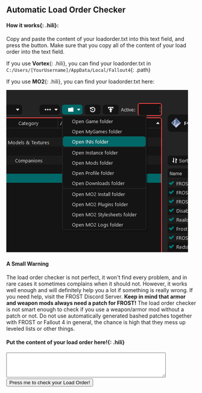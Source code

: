 
## Automatic Load Order Checker

#### **How it works**{: .hili}:
Copy and paste the content of your loadorder.txt into this text field, and press the button.
Make sure that you copy all of the content of your load order into the text field.

If you use **Vortex**{: .hili}, you can find your loadorder.txt in `C:/Users/[YourUsername]/AppData/Local/Fallout4`{: .path}

If you use **MO2**{: .hili}, you can find your loadorder.txt here:

![MO2 LO location](./assets/images/mo2_load_order_location.png)


#### A Small Warning
The load order checker is not perfect, it won't find every problem, and in rare cases it sometimes complains when it should not.
However, it works well enough and will definitely help you a lot if something is really wrong.
If you need help, visit the FROST Discord Server.
**Keep in mind that armor and weapon mods always need a patch for FROST!** 
The load order checker is not smart enough to check if you use a weapon/armor mod without a patch or not.
Do not use automatically generated bashed patches together with FROST or Fallout 4 in general, the chance is high that they mess up leveled lists or other things.

#### **Put the content of your load order here!**{: .hili}

<textarea id="loadordertxt" name="txtBody" rows="4" cols="50" style="color:black"></textarea>
<input id="clickMe" type="button" value="Press me to check your Load Order!" onclick="checkLoadOrder();" style="color:black" />

<div id="content"></div>

<script>

const required_plugins =  [
            "Unofficial Fallout 4 Patch.esp",
            "FROST.esp",
            "RedsFrostFixes.esp",
            "aFrostMod.esp",
            "FROST - UFO4P Patch.esp",
            "FCF_Main.esp",
            "FCF_Previsibines.esp"
        ];
const frost_core_plugins = [
            "FROST.esp",
            "RedsFrostFixes.esp",
            "aFrostMod.esp",
            "FROST - UFO4P Patch.esp"
  ];

const incompatible_plugins =  [
            "ManufacturingExtended.esp",
            "SS2_DLCSettlerPatch.esp",
            "Modern Weapon Replacer - Glock 19x Ardent117 - 10mm Pistols.esp",
            "Modern Weapon Replacer - Glock 19x Ardent117 - Deliverer.esp",
            "Modern Weapon Replacer - Glock 19x Ardent117 - Gamma Guns.esp",
            "Modern Weapon Replacer - CombinedArmsEXPack - Mk12 - Handmade Rifles.esp",
            "Modern Weapon Replacer - CombinedArmsEXPack - Mk12 - Combat Rifles.esp",
            "Modern Weapon Replacer - CombinedArmsEXPack - Mk12 - Assault Rifles.esp",
            "ValdacilsItemSorting-00-ValsPicks-DLCVersion.esp",
            "ValdacilsItemSorting-00-ValsPicks-NoDLCVersion-VanillaWeight.esp",
            "ValdacilsItemSorting-00-ValsPicks-NoDLCVersion.esp",
            "ValdacilsItemSorting-00-ValsPicks-DLCVersion-VanillaWeight.esp",
            "LOST - AWKCR VIS-G Items and Weight.esp",
            "Companion Infinite Ammo.esm",
            "Energy Weapon Replacer - Wattz Laser Gun - Institute Guns.esp",
            "Energy Weapon Replacer - Wattz Laser Gun - Laser Guns.esp",
            "Energy Weapon Replacer - Wattz Laser Gun - Laser Muskets.esp",
            "Modern Weapon Replacer - AK74M - Handmade Rifles.esp",
            "Wanderer Description Fix.esp",
            "Alias - SuperMutants.esp",
            "Alias - Gunner.esp",
            "Alias - Brotherhood.esp",
            "Alias - Triggermen.esp",
            "Alias - Raiders.esp",
            "ImmersiveLegendaryMutations.esp",
            "LegendariesTheyCanUse.esp",
            "Stuff of Legend.esp",
            "Stuff of Legend - Far Harbor.esp",
            "ECO.esp",
            "Penetration Framework.esp",
            "Better Explosives Redux.esp",
            "ECO_INNRoverride.esp",
            "CALIBER-COMPLEX.esm",
            "WeaponsFramework.esm",
            "Armament.esp",
            "htcwHighLevelPerks.esp",
            "FAR.esp",
            "Conquest.esp",
            "MAIM Distributor.esp",
            "MAIM 2.esp",
            "MAIM 2 - Dismemberment Patch.esp",
            "MAIM 2 - EZ Keywords.esp",
            "MAIM 2 - Point Lookout.esp",
            "MAIM 2 - Russian Stimpak Patch.esp",
            "MAIM 2 - Stimpaks Help You Breathe Patch.esp",
            "MutilatedDeadBodies.esp",
            "AnotherLife.esp",
            "Machete Damage Boost .esp",
            "LongerDrugEffects.esp",
            "FastSwordsMeleeRebalance.esp",
            "RangedWeaponRebalance.esp",
            "SpectacleIslandBoat.esp",
            "HiPolyFacesCompanionPlugin.esl",
            "ArmoredRaiderLeveledList.esp",
            "CaN - Player Pony.esp",
            "FatherCompanion.esp",
            "No Perk Level Requirements ALL DLC 3.0.esp",
            "Perks76.esp",
            "vertunlockminutemenpilot.esp",
            "Settlement PreCombine Changes.esp",
            "SS2.esm",
            "PerkReset.esp",
            "AAF_Violate.esp",
            "AnimatedRadaway.esp",
            "Animated Drinking.esp",
            "MilitarisedMinutemen_PatchesAddon.esp",
            "NW_FROST_Extended.esp",
            "Legendary Apocalypse.esp",
            "ArmorClothingOverhaul.esp",
            "ACO_DLCw03.esp",
            "Better Armor.esp",
            "Militarized Minutemen - Craftable Outfits.esp",
            "ExpandedBallisticWeave.esp",
            "NoRailRoadBallisticWeave.esp",
            "Brotherhood Power Armor Overhaul.esp",
            "The Deadly Commonwealth Expansion.esp",
            "PiperCaitCurieDialogueOverhaul.esp",
            "Stm_DiamondCityExpansion.esp",
            "UniquePlayer.esp",
            "NewSanctuary.esp",
            "WelcometoGoodneighbor.esp",
            "Extended weapon mods.esp",
            "More Cooking 1_1.esp",
            "SimSettlements_Patch_Nukaworld.esl",
            "ProjectMojave.esm",
            "SKK476OpenWorld.esp",
            "Loads.esm",
            "NewCalibers.esp",
            "ArmorKeywords_Patch_INNR_UFO4P.esp",
            "ArmorKeywords.esm",
            "DLCUltraHighResolution.esm",
            "Armorsmith Extended.esp",
            "Weaponsmith Extended 2.esp",
            "Better Locational Damage.esp",
            "Fallout 4 NPC Scaling and Enemy Buff 1.0.esp",
            "BLD - Leveled Lists - DLC.esp",
            "Crafting Mastery.esp",
            "Better Locational Damage - DLC_Automatron.esp",
            "Better Locational Damage - DLC_WWorkshop.esp",
            "Better Locational Damage - DLC_Nuka_World.esp",
            "Better Locational Damage - DLC_Far_Harbor.esp",
            "Loads of Ammo - Leveled Lists.esp",
            "Killable Children.esp",
            "Gas Mask ArmorKeywords.esp",
            "Gas Mask NPC.esp",
            "RaiderOverhaul.esp",
            "WeightlessMods.esp",
            "Better Locational Damage - Ghoul Edition.esp",
            "Better Locational Damage.esp",
            "UnbogusNPCScaling.esp",
            "UnbogusFallout.esp",
            "MK_Agony.esp",
            "Better Perks.esp",
            "WeightlessSpecialAmmo.esp",
            "TacticalTablet_Pip-BoyFlashlight.esp",
            "Agony_IAF_Patch.esp",
            "Z_Horizon.esp",
            "Z_Architect_EnhancedSettlements.esp",
            "Z_Architect_EnhancedSettlements_DLC.esp",
            "Z_Architect_Extras.esp",
            "Z_Architect_HomePlate.esp",
            "Z_CameraAddon.esp",
            "Z_Extras.esp",
            "Z_Horizon_DEFUI.esp",
            "Z_Horizon_DEFUI_MenusOnly.esp",
            "Z_Horizon_Desolation.esp",
            "Z_Horizon_Mode_Scavenger.esp",
            "Z_Horizon_Optional_ShortNaming.esp",
            "Z_Horizon_StrictCarryWeight.esp",
            "Z_Horizon_Timescale.esp",
            "Z_Horizon_WeaponPack01.esp",
            "Z_SettlementLimits.esp",
            "Z_Horizon_DLC_Automatron.esp",
            "Z_Horizon_DLC_FarHarbor.esp",
            "Z_Horizon_DLC_Nuka.esp",
            "Z_Horizon_DLC_Workshop01.esp",
            "Z_Horizon_DLC_Workshop02.esp",
            "Z_Horizon_DLC_Workshop03.esp",
            "EnhancedLightsandFX.esp",
            "Wasteland Heroines Replacer All in One_2.0.esp",
            "PRP.esp",
            "PPF.esm",
            "DamnApocalypse_CORE.esm",
            "America Rising - A Tale of the Enclave.esp",
            "DarkerNights.esp",
            "SimSettlements.esm",
            "SS2Extended.esp",
            "LegendaryModification.esp",
            "Companion Infinite Ammo.esp",
            "StartMeUp.esp",
            "LootableVertibirds.esp",
            "HeightstestNukaWorld.esp",
            "Heightstest.esp",
            "AnimChemRedux.esp",
            "DiamondCityAutoClose.esp",
            "W.A.T.Minutemen.esp",
            "More Armor Slots - All Dlc.esp",
            "More Armor Slots.esp",
            "BetterModDescriptions.esp",
            "BetterModDescriptionsLite.esp",
            "DeadlierDeathclaws.esp",
            "CommonwealthChooksAndBunnies.esp",
            "True Legendary Enemies.esp",
            "CommonwealthCritters.esp",
            "CommonwealthCritters - Both DLC.esp",
            "CommonwealthCritters - Far Harbor.esp",
            "CommonwealthCritters - Nuka World.esp",
            "WorldwideGhoulsV400.esl",
            "WorldwideGhoulsV400.esp",
            "Give Me That Bottle.esp",
            "moreuniques.esp",
            "lovingcait.esp",
            "lovingpiper.esp",
            "busty grrl.esp",
            "lovingcurie.esp",
            "automatron protectrons expanded.esp",
            "angler.esp",
            "the deadly commonwealth expansion.esp",
            "buffed minutemen.esp",
            "ConcealedArmor.esm",
            "Pip-Boy Flashlight.esp",
            "Live Dismemberment - Brutal.esp",
            "Live Dismemberment - Insane-o.esp",
            "Live Dismemberment - Liebermode.esp",
            "Live Dismemberment - Mental.esp",
            "Live Dismemberment - Mind-Blowing.esp",
            "Live Dismemberment - POSTAL.esp",
            "Live Dismemberment - Regular.esp",
            "BetterCompanions.esp",
            "AWKCR - Mod Power Armor Engine Glitch Fix.esp",
            "ENBLightsHDRPatch.esp",
            "Campsite-AWKCR.esp",
            "WestTekTacticalOptics-AWKCR.esp",
            "AutomatronUnlocked.esp",
            "Scavver's Toolbox.esp",
            "MojaveImports.esp",
            "VendorItemSteal.esp",
            "MegaExplosions_x1.5.esp",
            "nuka_world_vb_height_fix.esp",
            "UD_AlternateFarming_for_FROST.esp",
            "IV_Frost_Fungus_Farming.esp",
            "Jacq-FROST-CK-base.esp",
            "Jacq-FROST-NoMods.esp",
            "Jacq-FROST.esp",
            "Cleaner Railroad HQ Environment.esp",
            "DITC - Cooking Outputs Improved.esp",
            "ChildrenofGoodneighbor.esp",
            "Performance Enhancing Drugs.esp",
            "Immersive Alcoholic Drinks.esp",
            "MaleCait.esp",
            "Publick Occurrences Expanded.esp",
            "AnimatedIngestibles.esp",
            "SimHomestead.esp",
            "No Bloody Mess.esp",
            "SSNPC - Minutemen.esp",
            "RaiderFaceVariety_2.0.esp",
            "EK - MojaveImports.esp",
            "LoreFriendlySurvivalChems.esp"
        ];

const bad_plugins =  [
            "FrostFallUIPatch.esp",
            "FunctionalTank.esl",
            "M8r_Item_Tags_Vanilla.esp",
            "FROST-More Armor Slots.esp",
            "FROST - Backpack agility fix.esp",
            "FROST - Blight Brew Fix.esp",
            "Frost - NewGame.esp",
            "RRTV_FROST_EleanorRestored.esp",
            "FROST - Fungal Purge Patch.esp",
            "FROST - Fungal Purge Patch Chemist Edition.esp",
            "FrostMasksAndHelmets.esp",
            "FROST_NPCs-No-Ammo-Use.esp",
            "FROST_SimplifiedSorting_NPCs-No-Ammo-Use.esp",
            "Moneyswap.esp",
            "FROST - Fungal Purge fix.esp",
            "Frost Water Patch.esp",
            "shep 4thdoor.esp",
            "FrostACOBetterArmors.esp",
            "xx_FrostAndAgony.esp",
            "Ozzy.esp",
            "FROST Alliance Fix.esp",
            "CannibalWithSanity.esp",
            "Frost Buggs Bunny.esp",
            "Craftable Liquor Original.esp",
            "FrostACOBetterArmors.esp",
            "Frosty Cazador.esp",
            "FrostFungalStew.esp",
            "Frost Fatigues 2.0.esp",
            "Federation Hostile.esp",
            "Friendly Alliance Hostle Federation.esp",
            "Friendly Cannibals Hostile Federation.esp",
            "Friendly Remnants.esp",
            "Friendly Themis Hostile Federation.esp",
            "FROST Fusion Core Rebalance.esp",
            "Chill Weapon Weights.esp",
            "Frost Hunter.esp",
            "Power Helmet Rad Patch.esp",
            "FrostLoneWandererWithSettlements.esp",
            "FrostIsAgony.esp",
            "FrostWarning.esp",
            "Water Filter Not Junk.esp",
            "Frost Weaver.esp",
            "FungalPurgeEdit.esp",
            "Gas Mask FROST.esp",
            "FROST-MoreVoices.esp.3.esp",
            "FROST - KrebsAK Patch.esp",
            "Frost Wastland guide replacer name changes.esp",
            "ZygsFrostStart.esp",
            "Grhk_FROST_VIS-G_GMTBottle_Patch_v1.3.esp",
            "FROSTfix.esp",
            "frostdiamondremoval.esp",
            "FROST_WorkshopPatch.esp",
            "FROSTIntPR.esp",
            "FROSTIntPR_MoreDoors.esp",
            "FROSTIntPR_NW.esp",
            "FROSTIntPR_UIL.esp",
            "FROSTExtPR.esp",
            "FROSTExtPR_NW.esp",
            "FROSTExtPR_UEL.esp",
            "FROST NW Previs Patch.esp",
            "Frost-AWKCR Patch.esp",
            "Frost Construction.esp",
            "LD-Frost - Brutal.esp",
            "LD-Frost - Liebermode.esp",
            "LD-Frost - Regular.esp",
            "FROST Portable Instant Workbench.esp",
            "NPCLimitedAmmo - Automatron.esp",
            "NPCLimitedAmmo.esp",
            "FROST Tomato Wheat.esp",
            "Grhk_FROST_Weightless_Ammo.esp",
            "MK_Agony_VIS patch Non survival.esp",
            "xxFrost_Dogmeat.esp",
            "FCF_PrevisibinesDoors.esp",
            "FCF_PrevisibinesNW.esp",
            "FCF_PrevisibinesNW_UEL.esp",
            "FCF_PrevisibinesNW_UIL.esp",
            "Freeze.esp",
            "FROST Feral Fix.esp",
            "FrostNukaWorld.esp",
            "FROSTmoreDoors.esp",
            "ArgonnFROSTSanityTweakPatch.esp",
            "Frost PipTab.esp",
            "Z_LevelUp_HealingRemoval.esp"
        ];

const not_recommended_plugins =  [
            "Better Manufacturing.esp",
            "ValdacilsItemSorting-Mods.esp",
            "BetterItemSorting.esp",
            "Regening Life Giver.esp",
            "True Damage.esp",
            "MiscellaneousPerksPack.esp",
            "SKKHeadshotAnyActor.esl",
            "CaN.esm",
            "RealisticHunting.esp",
            "More Antibiotic Loot.esp",
            "More Power Armour Mods.esp",
            "More Power Armour Mods - Automatron.esp",
            "Alex_Stripper_Pole_2.esp",
            "Scrap Everything - Ultimate Edition.esp",
            "Famished.esp",
            "CombinedArmsNV.esp",
            "Damage Threshold.esm",
            "Mycophagy.esp",
            "FO4_AnimationsByLeito.esp",
            "Mutated Lust.esp",
            "SavageCabbage_Animations.esp",
            "LivingParasiteArmor.esp",
            "Atomic Lust.esp",
            "Marmo1233 - PowerArmorAirdrop.esp",
            "AAF_CreaturePack01.esp",
            "AAF_CreaturePack02DLC.esp",
            "TraumaOverrideHarness.esp",
            "AnimalLoverWastelandSeducer.esp",
            "LegendaryDropBugfix.esl",
            "TortureDevices.esm",
            "WashOutThatCum.esl",
            "AnimeRace_Nanako.esp",
            "Fleshsmith.esp",
            "SettlementAttacksBeyondFH.esp",
            "SettlementAttacksBeyondNW.esp",
            "NoRecoilReset.esp",
            "Gauss Non-explosive Rounds.esp",
            "NPCLimitedAmmo - Automatron.esp",
            "fusioncore permanent.esp",
            "Locksmith.esp",
            "Locky Bastard.esp",
            "AmmoCrafting.esp",
            "ImmersiveVendors.esp",
            "[ARR] FallEvil - Mega Zombie Pack.esp",
            "[ARR] FallEvil - Zombie Dogs REVisited.esp",
            "[ARR] FallEvil - Palehead.esp",
            "FallEvil - Complete Edition.esp",
            "Orphans.esp",
            "SurvivalistFirstAid.esp",
            "Atomguard.esp",
            "Autumn Overhaul.esp",
            "MoreWildlife.esl",
            "EvilInstituteHD2K.esl",
            "Bashed Patch, 0.esp",
            "Simple Ballistic Weave Expansion.esp",
            "P.A.C. Ammo Factory.esp",
            "Professional Ammo Crafting.esp",
            "WeightlessMods.esp",
            "WeightlessJunk.esp",
            "WeightlessMods.esp",
            "WeightlessAid.esp",
            "NoMedicsNoAmmoWeight.esp",
            "SimpleProstitutes.esl",
            "No Essential Npcs.esp",
            "ExplosionKnockdown.esp",
            "TheMobileMechanic.esp",
            "fusioncore permanent.esp",
            "XP From Companion Kills.esp",
            "Consistent Power Armor Overhaul.esp",
            "Brotherhood Power Armor Overhaul.esp",
            "AnimatedIngestibles.esp",
            "AnimatedInjestibles_RobotFix.esp",
            "Minuteman Watchtowers.esp",
            "SimpleProstitutes",
            "Realistic Survival Damage.esp",
            "CraftingFramework.esp",
            "Buildable_PAFrames.esp",
            "WeightlessJunk.esp",
            "More Power Armour Mods SPA.esp",
            "MK_Agony.esp",
            "Feral Ghoul Bite Skills.esp",
            "SolarPower.esp",
            "Safe SSEx.esp",
            "SSEX.esp",
            "Water Purification Stations.esp",
            "CraftableAmmo.esp",
            "CraftableAmmo_plus.esp",
            "Insignificant Object Remover.esp",
            "YouAreSPECIAL.esm",
            "jags78_ExtendedAgony.esp",
            "MK_Agony_Unofficial_Patch.esp",
            "ExpandedQuickCleanJamaicaPlain.esp",
            "Agony_IAF_Patch.esp",
            "MK_Agony_non Survival.esp",
            "AdvancedNeeds2_Expansion_01_Ghoulified.esp",
            "AdvancedNeeds2_Expansion_02_Spoilage.esp",
            "AdvancedNeeds2_Expansion_05_Gasmasks.esp",
            "AdvancedNeeds2_Patch_Campsite.esp",
            "AdvancedNeeds2_Patch_DLC.esp",
            "Flashy_CommonwealthFishing.esp",
            "Flashy_CommonwealthFishingFarHarborAddon.esp",
            "AdvancedNeeds2.esp",
            "Facials.esp"
        ];

const fcf_check_plugins = [
            "FCF_Main.esp",
            "FCF_Previsibines.esp",
            "FCF_Previsibines-TheForest.esp",
            "FCF_Previsibines - JSRS.esp",
            "FCF_Previsibines - TheMarshlands.esp",
            "FCF_Previsibines-MMHelipad.esp",
            "FCF_Hotfix.esp",
            "PLI_USAF_Satellite_Station_Olivia.esp",
            "PLI_USAF_Olivia FROSTified.esp",
            "SatelliteWorldMap.esp"
        ];


  function removeAllHtmlChildNodes(parent){
    while (parent.firstChild) {
        parent.removeChild(parent.firstChild);
    }
  }
  var counter_checker = 0;

  function myPrint(output_list, title, message) {
      if(output_list.length == 0){
        return
      }
      var p = document.createElement("p");
      let heading = document.createElement('h2');
      heading.innerHTML = title;
      let description = document.createElement('h5');
      description.innerHTML = message;
      p.appendChild(heading)
      p.appendChild(description)
      output_list.forEach(plugin => {
              let t = document.createElement("p")
              t.innerHTML = plugin;
              p.appendChild(t)})
      document.getElementById("content").appendChild(p);
      counter_checker++
  }


  function checkForCCmods(plugin_list){
    var result_list = [];
    plugin_list.forEach(plugin => {if (plugin.startsWith("cc")){result_list.push(plugin)}});
    return result_list;
  }

  function checkForMissingPlugins(plugin_list, check_list){
      var result_list = [];
      check_list.forEach(plugin => {if (!plugin_list.includes(plugin)){result_list.push(plugin)}});
      return result_list;
  }

  function checkForExistingPlugins(plugin_list, check_list){
      var result_list = [];
      check_list.forEach(plugin => {if (plugin_list.includes(plugin)){result_list.push(plugin)}});
      return result_list;
  }

  function checkFrostCore(plugin_list, check_list){
    var result_list = [];
    for(let i=1; i < check_list.length; i++){
      if (plugin_list.indexOf(check_list[i]) != plugin_list.indexOf(check_list[i-1])+1 ){
        result_list.push(check_list[i]);
      }
    }
    return result_list;
  }

  function checkFrostPluginOrderBefore(plugin_list){
    var result_list = [];
    for(let i = 0; i < plugin_list.indexOf("FROST.esp"); i++){
        let plugin = plugin_list[i];
        pluginS = plugin.toLowerCase()
        if (pluginS.includes("frost") || pluginS.includes("rff")){
          result_list.push(plugin)
        }
    }
    return result_list;
  }

  function checkFrostPluginOrderAfter(plugin_list){
    var result_list = [];
    //alert(plugin_list)
    //for(let i = plugin_list.indexOf("FROST.esp"); i < plugin_list.length-1; i++){
    let offset = plugin_list.indexOf("FROST - UFO4P Patch.esp");
    if (offset < 0){
      offset = plugin_list.indexOf("FROST.esp");
    }
    if (offset < 0){
      return [];
    }
    for(let i = offset; i < plugin_list.length-1; i++){
        let plugin = plugin_list[i];
        let pluginS = plugin.toLowerCase()
        //alert(plugin)
        const exception_list = ["IV_Misc_BoiledWaterBottles.esp", "IV_HC_Perk_Updated.esp","Cat Meat Recipe.esp","Freeze.esp","SatelliteWorldMap.esp", "PLI_USAF_Satellite_Station_Olivia.esp", "M8r Complex Sorter.esp", "ChillGhouls.esp"];
        if (!pluginS.includes("frost") && !pluginS.includes("rff") && !pluginS.includes("fcf") && exception_list.indexOf(plugin_list[i]) < 0){
          result_list.push(plugin)
        }
    }
    return result_list;
  }

    function checkPluginOrder(plugin_list, check_list){
      var result_list = [];
      for (let i = 0; i < check_list.length-1; i++){
          let plugin1 = check_list[i];
          let plugin2 = check_list[i+1];
          let pl1 = plugin_list.indexOf(plugin1);
          let pl2 = plugin_list.indexOf(plugin2);
          if (pl1 < 0 || pl2 < 0){
            continue
          }
          if (pl1 > pl2){
            result_list.push(plugin1);
          }
      }
      return result_list
  }

  function checkEndOfLO(plugin_list, check_list){
    var exist_list = checkForExistingPlugins(plugin_list, check_list)
    var result_list = []
    const sumbo =   plugin_list.length - exist_list.length
    for (let i = 0; i < check_list.length; i++){
          let plugin1 = check_list[i];
          let pl1 = plugin_list.indexOf(plugin1);
          if (pl1 < sumbo && pl1 >= 0){
            result_list.push(plugin1);
          }
      }
      return result_list
  }


  function checkLoadOrder(){
    counter_checker = 0;

    // Get the load order from the input field
    removeAllHtmlChildNodes(document.getElementById("content"))
    var load_order_text = document.getElementById('loadordertxt').value;
    var plugins = load_order_text.split('\n');

    // In case that the user inserted the content of his plugins.txt, we have to remove all of the '*' at the start of the lines
    for (let i = 0; i < plugins.length; i++){
      plugins[i]  = plugins[i].replace("*", "");
      plugins[i]  = plugins[i].trim();
    }

    //Ignore all lines that are shorter then 5 characters
    plugins = plugins.filter(plugin => plugin.length > 4);

    //Check if this is a valid load order
    if (plugins.length <= 2){
      return;
    }

    // Get the information from the load order
    const found_cc_plugins = checkForCCmods(plugins);
    const found_missing_plugins = checkForMissingPlugins(plugins, required_plugins);
    const found_incompatible_plugins = checkForExistingPlugins(plugins, incompatible_plugins);
    const found_bad_plugins = checkForExistingPlugins(plugins, bad_plugins);
    const found_not_recommended_plugins = checkForExistingPlugins(plugins, not_recommended_plugins);
    const found_wrong_order_plugins =  checkPluginOrder(plugins, required_plugins);
    const found_wrong_order_before_frost_plugins = checkFrostPluginOrderBefore(plugins, required_plugins);
    const found_wrong_sorted_fcf_plugins = checkEndOfLO(plugins, fcf_check_plugins);
    const found_wrong_order_after_frost_plugins = checkFrostPluginOrderAfter(plugins);
    const found_wrongly_sorted_core_plugins = checkFrostCore(plugins, frost_core_plugins);

    const cc_description = "Creation Club Content is often incompatible with FROST, immersion-breaking or needs a patch. There are currently no patches for CC content for FROST. Please remove all CC mods, unless they add paint for Power Armor, Armors or Weapons.";
    myPrint(found_cc_plugins, "Creation Club Content", cc_description);
    const missing_description = "You are missing the following plugins. Please install them and put them into the right spot in your load order!";
    myPrint(found_missing_plugins, "Missing Plugins", missing_description);

    const core_sorted_wrong_description = "The following polugins are \"Main Files\" of FROST, and you did not sort them correctly! Take a look again at Sorting Rule 5 and the example load order!"
    myPrint(found_wrongly_sorted_core_plugins, "Frost Main Files" ,core_sorted_wrong_description)

    const incompatible_description = "You are using mods that are incompatible with FROST. Please remove them!";
    myPrint(found_incompatible_plugins, "Incompatible Plugins", incompatible_description);

    const problematic_description = "The following plugins are problematic/outdated and should also be removed";
    myPrint(found_bad_plugins, "Problematic Plugins", problematic_description);

    const not_recommended_description = "The following plugins are not-recommended to be used with FROST, as they either need a patch that is way to complicated to make, or they do or add things that are already present in FROST, or because they are outdated/not necessary anymore.";
    myPrint(found_not_recommended_plugins, "Not-Recommended Plugins", not_recommended_description);
    const wrong_order_description = "The following plugins are sorted wrong. Please check the Load Order section to make sure that they are sorted correctly!";
    myPrint(found_wrong_order_plugins, "Following Plugins are sorted wrong", wrong_order_description);
    const wrong_order_before_frost_description = "All FROST mods need to be loaded AFTER \"FROST - UFO4P Patch.esp\"! The following FROST mods are not loaded after \"FROST - UFO4P Patch.esp\":";
    myPrint(found_wrong_order_before_frost_plugins, "FROST Plugins are sorted wrong", wrong_order_before_frost_description);

    const wrong_order_after_frost_description = "You should load these frost unrelated mods before Frost.esp, unless you know what you are doing and know how to use xEdit. If you are unsure about this, go to the FROST Discord and ask there for clarification."
    myPrint(found_wrong_order_after_frost_plugins, "Normal Plugins are sorted wrong", wrong_order_after_frost_description);

    const fcf_lo_end_description = "Please load the following plugins at the END of your load order, and read the sorting rules from above again VERY carefully."
    myPrint(found_wrong_sorted_fcf_plugins, "Problems at the end of the load order.", fcf_lo_end_description);

    if (counter_checker == 0){
        myPrint([""], "No problems were found", "The checker couldn't find any problems. Keep in mind that the checker is not perfect, there could still be something wrong with your load order.");
    }
}
</script>

